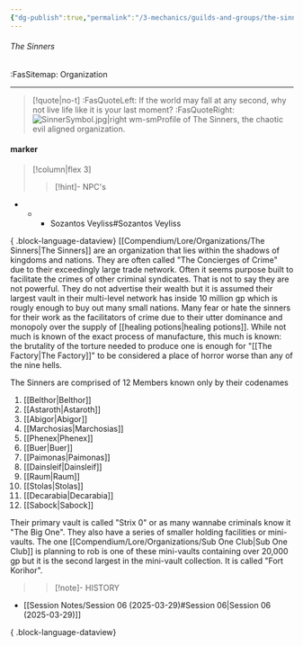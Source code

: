 ```yaml
---
{"dg-publish":true,"permalink":"/3-mechanics/guilds-and-groups/the-sinners/","tags":["villains","evil"]}
---
```




###### The Sinners
<span class="sub2">:FasSitemap: Organization</span>
___

> [!quote|no-t]
:FasQuoteLeft: If the world may fall at any second, why not live life like it is your last moment?  :FasQuoteRight:
>![SinnerSymbol.jpg|right wm-sm](/img/user/Assets/SinnerSymbol.jpg)Profile of The Sinners, the chaotic evil aligned organization.

#### marker
> [!column|flex 3]
>>[!hint]- NPC's
- - - Sozantos Veyliss#Sozantos Veyliss



{ .block-language-dataview}
[[Compendium/Lore/Organizations/The Sinners\|The Sinners]] are an organization that lies within the shadows of kingdoms and nations.  They are often called "The Concierges of Crime" due to their exceedingly large trade network. Often it seems purpose built to facilitate the crimes of other criminal syndicates. That is not to say they are not powerful. They do not advertise their wealth but it is assumed their largest vault in their multi-level network has inside 10 million gp which is rougly enough to buy out many small nations. Many fear or hate the sinners for their work as the facilitators of crime due to their utter dominance and monopoly over the supply of [[healing potions\|healing potions]]. While not much is known of the exact process of manufacture, this much is known: the brutality of the torture needed to produce one is enough for "[[The Factory\|The Factory]]" to be considered a place of horror worse than any of the nine hells. 

The Sinners are comprised of 12 Members known only by their codenames
1. [[Belthor\|Belthor]]
2. [[Astaroth\|Astaroth]]
3. [[Abigor\|Abigor]]
4. [[Marchosias\|Marchosias]]
5. [[Phenex\|Phenex]]
6. [[Buer\|Buer]]
7. [[Paimonas\|Paimonas]]
8. [[Dainsleif\|Dainsleif]]
9. [[Raum\|Raum]]
10. [[Stolas\|Stolas]]
11.  [[Decarabia\|Decarabia]]
12. [[Sabock\|Sabock]]

Their primary vault is called "Strix 0" or as many wannabe criminals know it "The Big One".  They also have a series of smaller holding facilities or mini-vaults. The one [[Compendium/Lore/Organizations/Sub One Club\|Sub One Club]] is planning to rob is one of these mini-vaults containing over 20,000 gp but it is the second largest in the mini-vault collection. It is called "Fort Korihor". 
>>[!note]- HISTORY
- [[Session Notes/Session 06 (2025-03-29)#Session 06\|Session 06 (2025-03-29)]]

{ .block-language-dataview}